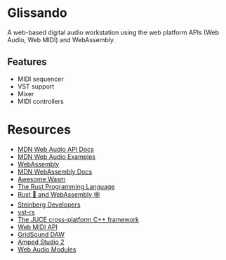 # Glissando

A web-based digital audio workstation using the web platform APIs (Web Audio,
Web MIDI) and WebAssembly.

## Features

- MIDI sequencer
- VST support
- Mixer
- MIDI controllers

# Resources

- [MDN Web Audio API Docs][mdn-web-audio-api-docs]
- [MDN Web Audio Examples][mdn-web-audio-examples]
- [WebAssembly][web-assembly]
- [MDN WebAssembly Docs][mdn-webassembly-docs]
- [Awesome Wasm][awesome-wasm]
- [The Rust Programming Language][the-rust-programming-language]
- [Rust 🦀 and WebAssembly 🕸][rust-and-webassembly]
- [Steinberg Developers][steinberg-developers]
- [vst-rs][vst-rs]
- [The JUCE cross-platform C++ framework][juce]
- [Web MIDI API][web-midi-api]
- [GridSound DAW][gridsound]
- [Amped Studio 2][amped-studio-2]
- [Web Audio Modules][web-audio-modules]

<!-- References -->
[mdn-web-audio-api-docs]: https://developer.mozilla.org/en-US/docs/Web/API/Web_Audio_API
[mdn-web-audio-examples]: https://github.com/mdn/webaudio-examples
[web-assembly]: https://webassembly.org/
[mdn-webassembly-docs]: https://developer.mozilla.org/en-US/docs/WebAssembly
[awesome-wasm]: https://github.com/mbasso/awesome-wasm
[the-rust-programming-language]: https://doc.rust-lang.org/book/
[rust-and-webassembly]: https://rustwasm.github.io/book/
[steinberg-developers]: https://www.steinberg.net/en/company/developers.html
[vst-rs]: https://github.com/RustAudio/vst-rs
[juce]: https://github.com/WeAreROLI/JUCE
[web-midi-api]: https://www.w3.org/TR/webmidi/
[gridsound]: https://github.com/gridsound/daw
[amped-studio-2]: https://ampedstudio.com/
[web-audio-modules]: https://www.webaudiomodules.org/
